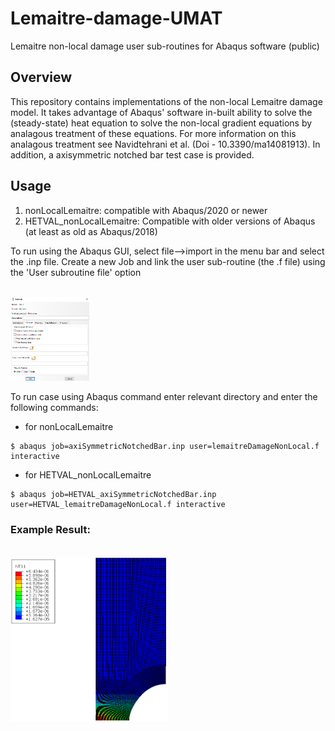 # Lemaitre-damage-UMAT
Lemaitre non-local damage user sub-routines for Abaqus software (public)

## Overview

This repository contains implementations of the non-local Lemaitre damage model. It takes advantage of Abaqus' software in-built ability to solve the (steady-state) heat equation to solve the non-local gradient equations by analagous treatment of these equations. For more information on this analagous treatment see Navidtehrani et al. (Doi - 10.3390/ma14081913). In addition, a axisymmetric notched bar test case is provided.

## Usage

1. nonLocalLemaitre: compatible with Abaqus/2020 or newer
2. HETVAL_nonLocalLemaitre: Compatible with older versions of Abaqus (at least as old as Abaqus/2018)

To run using the Abaqus GUI, select file-->import in the menu bar and select the .inp file.
Create a new Job and link the user sub-routine (the .f file) using the 'User subroutine file' option

<p float="center">
  <br>
  <img style="float: center;" src="docs/images/abaqusJob_Image.PNG" width="25%" height="25% style="border-radius: 2em;"> 
</p>

To run case using Abaqus command enter relevant directory and enter the following commands:

- for nonLocalLemaitre
```
$ abaqus job=axiSymmetricNotchedBar.inp user=lemaitreDamageNonLocal.f interactive
```
- for HETVAL_nonLocalLemaitre
```
$ abaqus job=HETVAL_axiSymmetricNotchedBar.inp user=HETVAL_lemaitreDamageNonLocal.f interactive
```

### Example Result:
<p float="center">
  <br>
  <img style="float: center;" src="docs/images/abaqus_axiNotchedDamage.PNG" width="50%" height="50% style="border-radius: 2em;"> 
</p>
